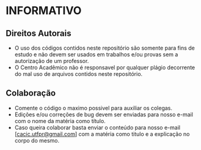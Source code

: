 # INFORMATIVO
  ## Direitos Autorais
  - O uso dos códigos contidos neste repositório são somente para fins de estudo e não devem ser usados em trabalhos e/ou provas sem a autorização de um professor.
  - O Centro Acadêmico não é responsavel por qualquer plágio decorrente do mal uso de arquivos contidos neste repositório.
  ## Colaboração
  - Comente o código o maximo possivel para auxiliar os colegas.
  - Edições e/ou correções de bug devem ser enviadas para nosso e-mail com o nome da matéria como título.
  - Caso queira colaborar basta enviar o conteúdo para nosso e-mail [cacic.utfpr@gmail.com] com a matéria como titulo e a explicação no corpo do mesmo.

